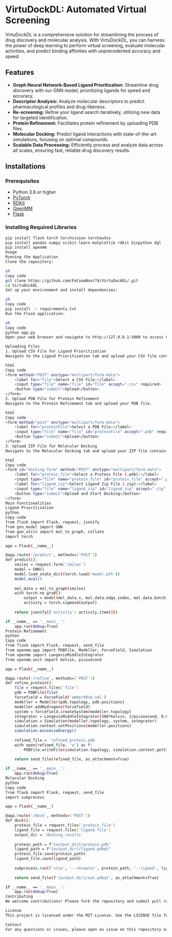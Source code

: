 # VirtuDockDL: Automated Virtual Screening

VirtuDockDL is a comprehensive solution for streamlining the process of drug discovery and molecular analysis. With VirtuDockDL, you can harness the power of deep learning to perform virtual screening, evaluate molecular activities, and predict binding affinities with unprecedented accuracy and speed.

## Features

- **Graph Neural Network-Based Ligand Prioritization:** Streamline drug discovery with our GNN model, prioritizing ligands for speed and accuracy.
- **Descriptor Analysis:** Analyze molecular descriptors to predict pharmacological profiles and drug-likeness.
- **Re-screening:** Refine your ligand search iteratively, utilizing new data for targeted identification.
- **Protein Refinement:** Facilitates protein refinement by uploading PDB files.
- **Molecular Docking:** Predict ligand interactions with state-of-the-art simulations, focusing on optimal compounds.
- **Scalable Data Processing:** Efficiently process and analyze data across all scales, ensuring fast, reliable drug discovery results.

## Installations

### Prerequisites
- Python 3.8 or higher
- [PyTorch](https://pytorch.org/)
- [RDKit](https://www.rdkit.org/)
- [OpenMM](https://openmm.org/)
- [Flask](https://flask.palletsprojects.com/)

### Installing Required Libraries
```sh
pip install flask torch torchvision torchaudio
pip install pandas numpy scikit-learn matplotlib rdkit biopython dgl
pip install openmm
Usage
Running the Application
Clone the repository:

sh
Copy code
git clone https://github.com/FatimaNoor74/VirtuDockDL/.git
cd VirtuDockDL
Set up your environment and install dependencies:

sh
Copy code
pip install -r requirements.txt
Run the Flask application:

sh
Copy code
python app.py
Open your web browser and navigate to http://127.0.0.1:5000 to access VirtuDockDL.

Uploading Files
1. Upload CSV File for Ligand Prioritization
Navigate to the Ligand Prioritization tab and upload your CSV file containing data of active and inactive molecules.

html
Copy code
<form method="POST" enctype="multipart/form-data">
    <label for="file">Select a CSV File:</label>
    <input type="file" name="file" id="file" accept=".csv" required>
    <button type="submit">Upload</button>
</form>
2. Upload PDB File for Protein Refinement
Navigate to the Protein Refinement tab and upload your PDB file.

html
Copy code
<form method="post" enctype="multipart/form-data">
    <label for="proteinFile">Select a PDB File:</label>
    <input type="file" name="file" id="proteinFile" accept=".pdb" required>
    <button type="submit">Upload</button>
</form>
3. Upload ZIP File for Molecular Docking
Navigate to the Molecular Docking tab and upload your ZIP file containing ligand structures.

html
Copy code
<form id="docking-form" method="POST" enctype="multipart/form-data">
    <label for="protein_file">Select a Protein File (.pdb):</label>
    <input type="file" name="protein_file" id="protein_file" accept=".pdb" required>
    <label for="ligand_zip">Select Ligand Zip File (.zip):</label>
    <input type="file" name="ligand_zip" id="ligand_zip" accept=".zip" required>
    <button type="submit">Upload and Start Docking</button>
</form>
Main Functionalities
Ligand Prioritization
python
Copy code
from flask import Flask, request, jsonify
from gnn_model import GNN
from gnn_utils import mol_to_graph, collate
import torch

app = Flask(__name__)

@app.route('/predict', methods=['POST'])
def predict():
    smiles = request.form['smiles']
    model = GNN()
    model.load_state_dict(torch.load('model.pth'))
    model.eval()
    
    mol_data = mol_to_graph(smiles)
    with torch.no_grad():
        output = model(mol_data.x, mol_data.edge_index, mol_data.batch)
        activity = torch.sigmoid(output)
    
    return jsonify({'activity': activity.item()})

if __name__ == '__main__':
    app.run(debug=True)
Protein Refinement
python
Copy code
from flask import Flask, request, send_file
from openmm.app import PDBFile, Modeller, ForceField, Simulation
from openmm import LangevinMiddleIntegrator
from openmm.unit import kelvin, picosecond

app = Flask(__name__)

@app.route('/refine', methods=['POST'])
def refine_protein():
    file = request.files['file']
    pdb = PDBFile(file)
    forcefield = ForceField('amber99sb.xml')
    modeller = Modeller(pdb.topology, pdb.positions)
    modeller.addHydrogens(forcefield)
    system = forcefield.createSystem(modeller.topology)
    integrator = LangevinMiddleIntegrator(300*kelvin, 1/picosecond, 0.004*picosecond)
    simulation = Simulation(modeller.topology, system, integrator)
    simulation.context.setPositions(modeller.positions)
    simulation.minimizeEnergy()
    
    refined_file = 'refined_protein.pdb'
    with open(refined_file, 'w') as f:
        PDBFile.writeFile(simulation.topology, simulation.context.getState(getPositions=True).getPositions(), f)
    
    return send_file(refined_file, as_attachment=True)

if __name__ == '__main__':
    app.run(debug=True)
Molecular Docking
python
Copy code
from flask import Flask, request, send_file
import subprocess

app = Flask(__name__)

@app.route('/dock', methods=['POST'])
def dock():
    protein_file = request.files['protein_file']
    ligand_file = request.files['ligand_file']
    output_dir = 'docking_results'
    
    protein_path = f"{output_dir}/protein.pdb"
    ligand_path = f"{output_dir}/ligand.pdbqt"
    protein_file.save(protein_path)
    ligand_file.save(ligand_path)
    
    subprocess.run(['vina', '--receptor', protein_path, '--ligand', ligand_path, '--out', f'{output_dir}/out.pdbqt'])
    
    return send_file(f'{output_dir}/out.pdbqt', as_attachment=True)

if __name__ == '__main__':
    app.run(debug=True)
Contributing
We welcome contributions! Please fork the repository and submit pull requests for any enhancements or bug fixes.

License
This project is licensed under the MIT License. See the LICENSE file for details.

Contact
For any questions or issues, please open an issue on this repository or contact us at tahirulqamar@gcuf.edu.pk
